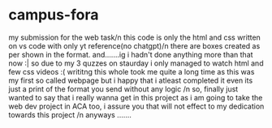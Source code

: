 # campus-fora
my submission for the web task/n 
this code is only the html and css written on vs code with only yt reference(no chatgpt)/n 
there are boxes created as per shown in the format. and.......ig i hadn't done anything more than that now :|
so due to my 3 quzzes on staurday i only managed to watch html and few css videos :(
writitng this whole took me quite a long time as this was my first so called webpage but i happy that i atleast completed it even its just a print of the format you send without any logic /n
so, finally just wanted to say that i really wanna get in this project as i am going to take the web dev project in ACA too, i assure you that will not effect to my dedication towards this project /n
anyways .......

